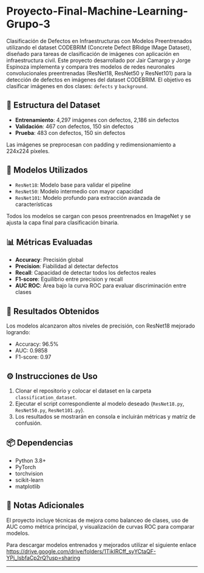 # Proyecto-Final-Machine-Learning-Grupo-3
Clasificación de Defectos en Infraestructuras con Modelos Preentrenados utilizando el dataset CODEBRIM (Concrete Defect BRidge IMage Dataset), diseñado para tareas de clasificación de imágenes con aplicación en infraestructura civil.
Este proyecto desarrollado por Jair Camargo y Jorge Espinoza implementa y compara tres modelos de redes neuronales convolucionales preentrenadas (ResNet18, ResNet50 y ResNet101) para la detección de defectos en imágenes del dataset CODEBRIM. El objetivo es clasificar imágenes en dos clases: `defects` y `background`.

## 📁 Estructura del Dataset

- **Entrenamiento**: 4,297 imágenes con defectos, 2,186 sin defectos
- **Validación**: 467 con defectos, 150 sin defectos
- **Prueba**: 483 con defectos, 150 sin defectos

Las imágenes se preprocesan con padding y redimensionamiento a 224x224 píxeles.

## 🧠 Modelos Utilizados

- `ResNet18`: Modelo base para validar el pipeline
- `ResNet50`: Modelo intermedio con mayor capacidad
- `ResNet101`: Modelo profundo para extracción avanzada de características

Todos los modelos se cargan con pesos preentrenados en ImageNet y se ajusta la capa final para clasificación binaria.

## 📊 Métricas Evaluadas

- **Accuracy**: Precisión global
- **Precision**: Fiabilidad al detectar defectos
- **Recall**: Capacidad de detectar todos los defectos reales
- **F1-score**: Equilibrio entre precision y recall
- **AUC ROC**: Área bajo la curva ROC para evaluar discriminación entre clases

## 🧪 Resultados Obtenidos

Los modelos alcanzaron altos niveles de precisión, con ResNet18 mejorado logrando:
- Accuracy: 96.5%
- AUC: 0.9858
- F1-score: 0.97

## ⚙️ Instrucciones de Uso

1. Clonar el repositorio y colocar el dataset en la carpeta `classification_dataset`.
2. Ejecutar el script correspondiente al modelo deseado (`ResNet18.py`, `ResNet50.py`, `ResNet101.py`).
3. Los resultados se mostrarán en consola e incluirán métricas y matriz de confusión.

## 📦 Dependencias

- Python 3.8+
- PyTorch
- torchvision
- scikit-learn
- matplotlib

## 📌 Notas Adicionales

El proyecto incluye técnicas de mejora como balanceo de clases, uso de AUC como métrica principal, y visualización de curvas ROC para comparar modelos.

Para descargar modelos entrenados y mejorados utilizar el siguiente enlace
https://drive.google.com/drive/folders/1TikIRCff_syYCtaQF-YPj_IsbfaCp2rQ?usp=sharing


---
